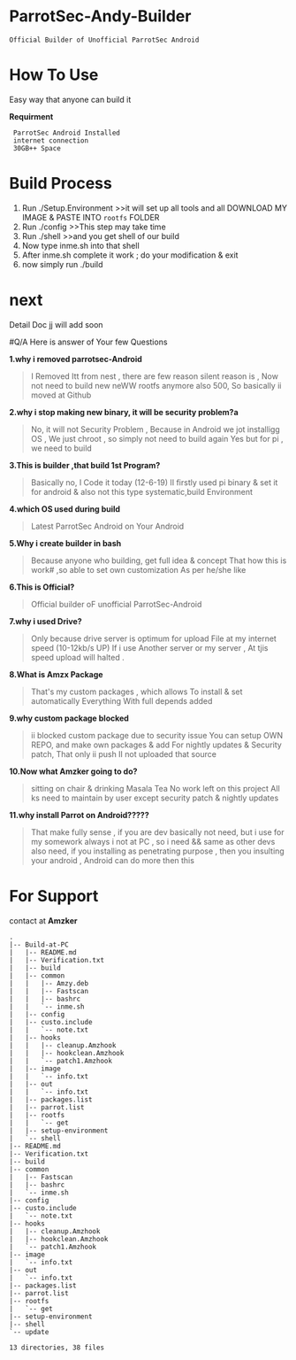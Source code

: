 # ParrotSec-Andy-Builder

```Official Builder of Unofficial ParrotSec Android```
# How To Use
Easy way that anyone can build it

**Requirment** 
 ```
  ParrotSec Android Installed 
  internet connection
  30GB++ Space
  ```
# Build Process

1. Run ./Setup.Environment >>it will set up all tools and all
DOWNLOAD MY IMAGE & PASTE INTO `rootfs` FOLDER
2. Run ./config >>This step may take time
3. Run ./shell >>and you get shell of our build
4. Now type inme.sh into that shell
5. After inme.sh complete it work ; do your modification & exit
6. now simply run ./build

# next
 Detail Doc jj will add soon 
 
 
#Q/A
Here is answer of Your few Questions

**1.why i removed parrotsec-Android**
> I Removed Itt from nest , there are few reason
silent reason is , Now not need to build new neWW rootfs anymore
also 500, So basically ii moved at Github 

**2.why i stop making new binary, it will be security problem?a**
> No, it will not Security Problem ,
Because in Android we jot installigg OS , 
We just chroot , so simply not need to build again 
Yes but for pi , we need to build 

**3.This is builder ,that build 1st Program?**
> Basically no, I Code it today (12-6-19)
II firstly used pi binary & set it for android 
& also not this type systematic,build Environment 

**4.which OS used during build**
> Latest ParrotSec Android on Your Android

**5.Why i create builder in bash**
> Because anyone who building, get full idea & concept
That how this is work# ,so able to set own customization
As per he/she like

**6.This is Official?**
> Official builder oF unofficial ParrotSec-Android 

**7.why i used Drive?**
> Only because drive server is optimum for upload
File at my internet speed (10-12kb/s UP)
If i use Another server or my server , At tjis speed
upload will halted .

**8.What is Amzx Package**
> That's my custom packages , which allows
To install & set automatically Everything 
With full depends added 

**9.why custom package blocked**
> ii blocked custom package due to security issue
You can setup OWN REPO, and make own packages & add
For nightly updates & Security patch, That only ii push
II not uploaded that source

**10.Now what Amzker going to do?**
> sitting on chair & drinking Masala Tea 
No work left on this project
All ks need to maintain by user except security patch 
& nightly updates 


**11.why install Parrot on Android?????**
>  That make fully sense , if you are dev 
basically not need, but i use for my somework
always i not at PC , so i need && same as other devs also need, if you installing as penetrating purpose , then you insulting your android , Android can do more then this



# For Support 
contact at
**Amzker**

```
.
|-- Build-at-PC
|   |-- README.md
|   |-- Verification.txt
|   |-- build
|   |-- common
|   |   |-- Amzy.deb
|   |   |-- Fastscan
|   |   |-- bashrc
|   |   `-- inme.sh
|   |-- config
|   |-- custo.include
|   |   `-- note.txt
|   |-- hooks
|   |   |-- cleanup.Amzhook
|   |   |-- hookclean.Amzhook
|   |   `-- patch1.Amzhook
|   |-- image
|   |   `-- info.txt
|   |-- out
|   |   `-- info.txt
|   |-- packages.list
|   |-- parrot.list
|   |-- rootfs
|   |   `-- get
|   |-- setup-environment
|   `-- shell
|-- README.md
|-- Verification.txt
|-- build
|-- common
|   |-- Fastscan
|   |-- bashrc
|   `-- inme.sh
|-- config
|-- custo.include
|   `-- note.txt
|-- hooks
|   |-- cleanup.Amzhook
|   |-- hookclean.Amzhook
|   `-- patch1.Amzhook
|-- image
|   `-- info.txt
|-- out
|   `-- info.txt
|-- packages.list
|-- parrot.list
|-- rootfs
|   `-- get
|-- setup-environment
|-- shell
`-- update

13 directories, 38 files
```
